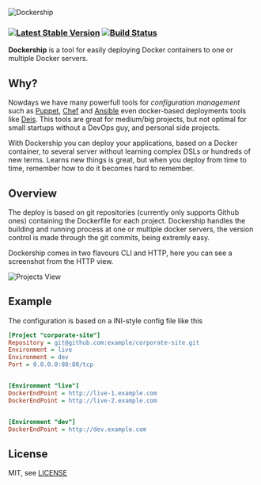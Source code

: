 ![Dockership](https://cdn.rawgit.com/mcuadros/dockership-site/master/static/images/dockership.png)
### [![Latest Stable Version](http://img.shields.io/github/release/mcuadros/dockership.svg?style=flat)](https://github.com/mcuadros/dockership/releases) [![Build Status](http://img.shields.io/travis/mcuadros/dockership.svg?style=flat)](https://travis-ci.org/mcuadros/dockership)

**Dockership** is a tool for easily deploying Docker containers to one or multiple Docker servers.

Why?
----
Nowdays we have many powerfull tools for *configuration management* such as [Puppet](http://puppetlabs.com/puppet/what-is-puppet), [Chef](http://www.getchef.com/chef/) and  [Ansible](http://www.ansibleworks.com/) even docker-based deployments tools like [Deis](http://deis.io). This tools are great for medium/big projects, but not optimal for small startups without a DevOps guy, and personal side projects.

With Dockership you can deploy your applications, based on a Docker container, to several server without learning complex DSLs or hundreds of new terms. Learns new things is great, but when you deploy from time to time, remember how to do it becomes hard to remember.


Overview
--------

The deploy is based on git repositories (currently only supports Github ones) containing the Dockerfile for each project. Dockership handles the building and running process at one or multiple docker servers, the  version control is made through the git commits, being extremly easy.

Dockership comes in two flavours CLI and HTTP, here you can see a screenshot from the HTTP view.

![Projects View](https://raw.githubusercontent.com/mcuadros/dockership-site/master/static/images/screenshots/http-project-view-min.png)


Example
-------

The configuration is based on a INI-style config file like this
```ini
[Project "corporate-site"]
Repository = git@github.com:example/corporate-site.git
Environment = live
Environment = dev
Port = 0.0.0.0:80:80/tcp


[Environment "live"]
DockerEndPoint = http://live-1.example.com
DockerEndPoint = http://live-2.example.com


[Environment "dev"]
DockerEndPoint = http://dev.example.com
```

License
-------

MIT, see [LICENSE](LICENSE)
